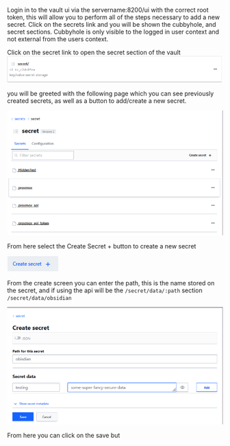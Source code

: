 Login in to the vault ui via the servername:8200/ui with the correct root token, this will allow you to perform all of the steps necessary to add a  new secret. Click on the secrets link and you will be shown the cubbyhole, and secret sections. Cubbyhole is only visible to the logged in user context and not external from the users context.

Click on the secret link to open the secret section of the vault
![](./img/vault-secret-link.png)

you will be greeted with the following page which you can see previously created secrets, as well as a button to add/create a new secret.

![](./img/vault-secret-page.png)

From here select the Create Secret + button to create a new secret

![](./img/vault-secret-create-new.png)

From the create screen you can enter the path, this is the name stored on the secret, and if using the api will be the `/secret/data/:path` section `/secret/data/obsidian`

![](./img/vault-secret-obsidian.png)

From here you can click on the save but